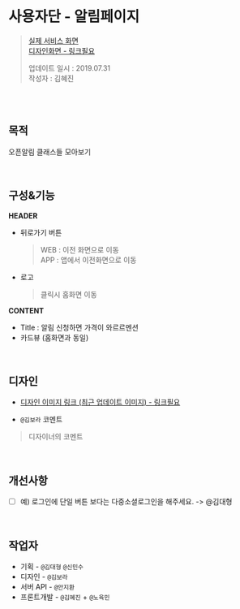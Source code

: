 # 사용자단 - 알림페이지

> [실제 서비스 화면](https://www.modooclass.net/modoo/notify_discount)  
> [디자인화면 - 링크필요]() 
>
> 업데이트 일시 : 2019.07.31  
> 작성자 : 김혜진

<br><br>

## 목적
오픈알림 클래스들 모아보기

<br>

## 구성&기능

**HEADER**
 - 뒤로가기 버튼
	 > WEB : 이전 화면으로 이동  
	 > APP : 앱에서 이전화면으로 이동

 - 로고
 	> 클릭시 홈화면 이동

**CONTENT**

- Title : 알림 신청하면 가격이 와르르멘션
- 카드뷰 (홈화면과 동일)

<br>

## 디자인

- [디자인 이미지 링크 (최근 업데이트 이미지) - 링크필요]()

- `@김보라` 코멘트

> 디자이너의 코멘트

<br>

## 개선사항

- [ ] 예) 로그인에 단일 버튼 보다는 다중소셜로그인을 해주세요. -> @김대형

<br>

## 작업자

- 기획 - `@김대형` `@신민수`
- 디자인 - `@김보라`
- 서버 API - `@안지환`
- 프론트개발 - `@김혜진`  + `@노육민`


